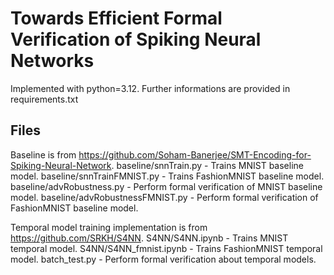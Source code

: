 # Towards Efficient Formal Verification of Spiking Neural Networks
Implemented with python=3.12. Further informations are provided in requirements.txt

## Files
Baseline is from https://github.com/Soham-Banerjee/SMT-Encoding-for-Spiking-Neural-Network.
baseline/snnTrain.py - Trains MNIST baseline model.
baseline/snnTrainFMNIST.py - Trains FashionMNIST baseline model.
baseline/advRobustness.py - Perform formal verification of MNIST baseline model.
baseline/advRobustnessFMNIST.py - Perform formal verification of FashionMNIST baseline model.

Temporal model training implementation is from https://github.com/SRKH/S4NN.
S4NN/S4NN.ipynb - Trains MNIST temporal model.
S4NN/S4NN_fmnist.ipynb - Trains FashionMNIST temporal model.
batch_test.py - Perform formal verification about temporal models.
